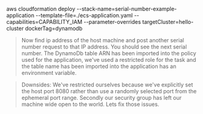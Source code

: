 

aws cloudformation deploy --stack-name=serial-number-example-application --template-file=./ecs-application.yaml  --capabilities=CAPABILITY_IAM --parameter-overrides targetCluster=hello-cluster dockerTag=dynamodb

> Now find ip address of the host machine and post another serial number request to that IP address. You should see the next serial number. The DynamoDb table ARN has been imported into the policy used for the application, we've used a restricted role for the task and the table name has been imported into the application has an environment variable.

> Downsides: We've restricted ourselves because we've explicitly set the host port 8080 rather than use a randomly selected port from the ephemeral port range. Secondly our security group has left our machine wide open to the world. Lets fix those issues. 